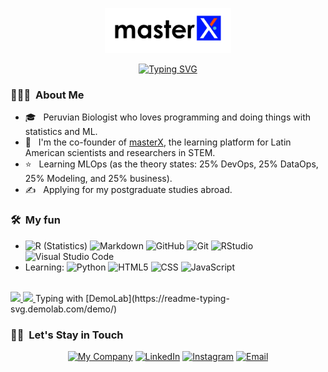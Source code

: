 
<p align="center">
  <img src="https://raw.githubusercontent.com/irwingss/ArchivosCuestionarios/main/Logo%20oscuro.png" alt="Logo" width="40%" height="40%">
</p>
<!-- Typing SVG by DenverCoder1 - https://github.com/DenverCoder1/readme-typing-svg -->
<p align="center">
  <a href="https://git.io/typing-svg"><img src="https://readme-typing-svg.demolab.com?font=Fira+Code&weight=600&size=25&duration=3000&pause=1000&color=0E195B&background=FFFFFF00&center=true&vCenter=true&random=false&width=600&lines=Hi!+I'm+a+peruvian+biologist;+coding+and+learning+each+day;Data+Science%2C+Biostatistics+and+MLOps" alt="Typing SVG" /></a>
</p>

<h3> 👨🏻‍💻 &nbsp;About Me </h3>

- 🎓 &nbsp; Peruvian Biologist who loves programming and doing things with statistics and ML.
- 💼 &nbsp; I'm the co-founder of [masterX](https://masterx.academy/), the learning platform for Latin American scientists and researchers in STEM.  
- ⭐️ &nbsp; Learning MLOps (as the theory states: 25% DevOps, 25% DataOps, 25% Modeling, and 25% business).
- ✍️ &nbsp; Applying for my postgraduate studies abroad.

<h3> 🛠 &nbsp;My fun</h3>

- ![R (Statistics)](https://img.shields.io/badge/-R-ffffff?style=flat&logo=R&logoColor=276DC3)
  ![Markdown](https://img.shields.io/badge/-Markdown-ffffff?style=flat&logo=markdown&logoColor=6398c7)
  ![GitHub](https://img.shields.io/badge/-GitHub-ffffff?style=flat&logo=github&logoColor=873dc4)
  ![Git](https://img.shields.io/badge/-Git-ffffff?style=flat&logo=git)
  ![RStudio](https://img.shields.io/badge/-RStudio-ffffff?style=flat&logo=rstudio)
  ![Visual Studio Code](https://img.shields.io/badge/-Visual%20Studio%20Code-ffffff?style=flat&logo=visual-studio-code&logoColor=007ACC)
- Learning:
  ![Python](https://img.shields.io/badge/-Python-ffffff?style=flat&logo=python)
  ![HTML5](https://img.shields.io/badge/-HTML5-ffffff?style=flat&logo=HTML5)
  ![CSS](https://img.shields.io/badge/-CSS-ffffff?style=flat&logo=CSS3&logoColor=1572B6)
  ![JavaScript](https://img.shields.io/badge/-JavaScript-ffffff?style=flat&logo=javascript&logoColor=ebd700)
<br/>

<a href="https://github.com/irwingss">
  <img height="180em" src="https://github-readme-stats.vercel.app/api?username=irwingss&theme=react&show_icons=true" />
  <img height="180em" src="https://github-readme-stats.vercel.app/api/top-langs/?username=irwingss&theme=react&layout=compact&langs_count=8" />
</a>
Typing with [DemoLab](https://readme-typing-svg.demolab.com/demo/)
<br/>

<h3> 🤝🏻 &nbsp;Let's Stay in Touch</h3>

<p align="center">
<a href="https://www.ilcid.org/"><img alt="My Company" src="https://img.shields.io/badge/Website-www.ilcid.org/-blue?style=flat-square&logo=google-chrome"></a>
<a href="https://www.linkedin.com/in/irssald/"><img alt="LinkedIn" src="https://img.shields.io/badge/LinkedIn-irssald-blue?style=flat-square&logo=linkedin"></a>
<a href="https://www.instagram.com/irssald_/"><img alt="Instagram" src="https://img.shields.io/badge/Instagram-irssald_-blue?style=flat-square&logo=instagram"></a>
<a href="mailto:isaldanau@gmail.com"><img alt="Email" src="https://img.shields.io/badge/Email-isaldanau@gmail.com-blue?style=flat-square&logo=gmail"></a>
</p>
